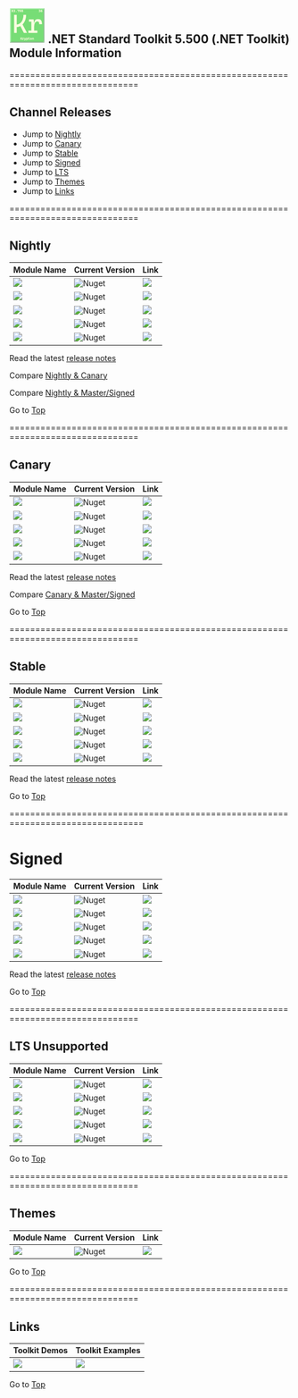 ## <img src="https://github.com/Krypton-Suite/Krypton-Toolkit-Suite-Version-Dashboard/blob/main/Assets/64%20x%2064/Standard%20Toolkit%20Icon.png?raw=true" /> .NET Standard Toolkit 5.500 (.NET Toolkit) Module Information

===============================================================================

## Channel Releases

* Jump to [Nightly](#Nightly)
* Jump to [Canary](#Canary)
* Jump to [Stable](#Stable)
* Jump to [Signed](#Signed)
* Jump to [LTS](#LTS-Unsupported)
* Jump to [Themes](#Themes)
* Jump to [Links](#Links)

===============================================================================

## Nightly

| Module Name | Current Version | Link |
|---|---|---|
| <img src="https://img.shields.io/badge/Module-Toolkit-000080.svg?style=flat-square" /> | ![Nuget](https://img.shields.io/nuget/vpre/Krypton.Toolkit.Nightly?color=informational&label=Version&logo=nuget&style=flat-square) | <a href="https://www.nuget.org/packages/Krypton.Toolkit.Nightly/"><img src="https://img.shields.io/badge/Download-Link-9cf.svg?style=flat-square" /></a> |
| <img src="https://img.shields.io/badge/Module-Docking-000080.svg?style=flat-square" /> | ![Nuget](https://img.shields.io/nuget/vpre/Krypton.Docking.Nightly?color=informational&label=Version&logo=nuget&style=flat-square) | <a href="https://www.nuget.org/packages/Krypton.Docking.Nightly/"><img src="https://img.shields.io/badge/Download-Link-9cf.svg?style=flat-square" /></a> |
| <img src="https://img.shields.io/badge/Module-Navigator-000080.svg?style=flat-square" /> | ![Nuget](https://img.shields.io/nuget/vpre/Krypton.Navigator.Nightly?color=informational&label=Version&logo=nuget&style=flat-square) | <a href="https://www.nuget.org/packages/Krypton.Navigator.Nightly/"><img src="https://img.shields.io/badge/Download-Link-9cf.svg?style=flat-square" /></a> |
| <img src="https://img.shields.io/badge/Module-Ribbon-000080.svg?style=flat-square" /> | ![Nuget](https://img.shields.io/nuget/vpre/Krypton.Ribbon.Nightly?color=informational&label=Version&logo=nuget&style=flat-square) | <a href="https://www.nuget.org/packages/Krypton.Ribbon.Nightly/"><img src="https://img.shields.io/badge/Download-Link-9cf.svg?style=flat-square" /></a> |
| <img src="https://img.shields.io/badge/Module-Workspace-000080.svg?style=flat-square" /> | ![Nuget](https://img.shields.io/nuget/vpre/Krypton.Workspace.Nightly?color=informational&label=Version&logo=nuget&style=flat-square) | <a href="https://www.nuget.org/packages/Krypton.Workspace.Nightly/"><img src="https://img.shields.io/badge/Download-Link-9cf.svg?style=flat-square" /></a> |

Read the latest [release notes](https://github.com/Krypton-Suite/Standard-Toolkit/blob/alpha/Documents/Help/Changelog.md)

Compare [Nightly & Canary](https://github.com/Krypton-Suite/Standard-Toolkit/compare/canary...alpha)

Compare [Nightly & Master/Signed](https://github.com/Krypton-Suite/Standard-Toolkit/compare/master...alpha)

Go to [Top](#Channel-Releases)

===============================================================================

## Canary

| Module Name | Current Version | Link |
|---|---|---|
| <img src="https://img.shields.io/badge/Module-Toolkit-yellow.svg?style=flat-square" /> | ![Nuget](https://img.shields.io/nuget/vpre/Krypton.Toolkit.Canary?color=informational&label=Version&logo=nuget&style=flat-square) | <a href="https://www.nuget.org/packages/Krypton.Toolkit.Canary/"><img src="https://img.shields.io/badge/Download-Link-9cf.svg?style=flat-square" /></a> |
| <img src="https://img.shields.io/badge/Module-Docking-yellow.svg?style=flat-square" /> | ![Nuget](https://img.shields.io/nuget/vpre/Krypton.Docking.Canary?color=informational&label=Version&logo=nuget&style=flat-square) |  <a href="https://www.nuget.org/packages/Krypton.Docking.Canary/"><img src="https://img.shields.io/badge/Download-Link-9cf.svg?style=flat-square" /></a> |
| <img src="https://img.shields.io/badge/Module-Navigator-yellow.svg?style=flat-square" /> | ![Nuget](https://img.shields.io/nuget/vpre/Krypton.Navigator.Canary?color=informational&label=Version&logo=nuget&style=flat-square) | <a href="https://www.nuget.org/packages/Krypton.Navigator.Canary/"><img src="https://img.shields.io/badge/Download-Link-9cf.svg?style=flat-square" /></a> |
| <img src="https://img.shields.io/badge/Module-Ribbon-yellow.svg?style=flat-square" /> | ![Nuget](https://img.shields.io/nuget/vpre/Krypton.Ribbon.Canary?color=informational&label=Version&logo=nuget&style=flat-square) | <a href="https://www.nuget.org/packages/Krypton.Ribbon.Canary/"><img src="https://img.shields.io/badge/Download-Link-9cf.svg?style=flat-square" /></a> |
| <img src="https://img.shields.io/badge/Module-Workspace-yellow.svg?style=flat-square" /> | ![Nuget](https://img.shields.io/nuget/vpre/Krypton.Workspace.Canary?color=informational&label=Version&logo=nuget&style=flat-square) |  <a href="https://www.nuget.org/packages/Krypton.Workspace.Canary/"><img src="https://img.shields.io/badge/Download-Link-9cf.svg?style=flat-square" /></a> |

Read the latest [release notes](https://github.com/Krypton-Suite/Standard-Toolkit/blob/canary/Documents/Help/Changelog.md)

Compare [Canary & Master/Signed](https://github.com/Krypton-Suite/Standard-Toolkit/compare/master...canary)

Go to [Top](#Channel-Releases)

===============================================================================

## Stable

| Module Name | Current Version |  Link |
|---|---|---|
| <img src="https://img.shields.io/badge/Module-Toolkit-orange.svg?style=flat-square" /> | ![Nuget](https://img.shields.io/nuget/v/Krypton.Toolkit?label=Version&logo=nuget&style=flat-square) |  <a href="https://www.nuget.org/packages/Krypton.Toolkit/"><img src="https://img.shields.io/badge/Download-Link-9cf.svg?style=flat-square" /></a> |
| <img src="https://img.shields.io/badge/Module-Docking-orange.svg?style=flat-square" /> | ![Nuget](https://img.shields.io/nuget/v/Krypton.Docking?label=Version&logo=nuget&style=flat-square) | <a href="https://www.nuget.org/packages/Krypton.Docking/"><img src="https://img.shields.io/badge/Download-Link-9cf.svg?style=flat-square" /></a> |
| <img src="https://img.shields.io/badge/Module-Navigator-orange.svg?style=flat-square" /> | ![Nuget](https://img.shields.io/nuget/v/Krypton.Navigator?label=Version&logo=nuget&style=flat-square) | <a href="https://www.nuget.org/packages/Krypton.Navigator/"><img src="https://img.shields.io/badge/Download-Link-9cf.svg?style=flat-square" /></a> |
| <img src="https://img.shields.io/badge/Module-Ribbon-orange.svg?style=flat-square" /> | ![Nuget](https://img.shields.io/nuget/v/Krypton.Ribbon?label=Version&logo=nuget&style=flat-square) | <a href="https://www.nuget.org/packages/Krypton.Ribbon/"><img src="https://img.shields.io/badge/Download-Link-9cf.svg?style=flat-square" /></a> |
| <img src="https://img.shields.io/badge/Module-Workspace-orange.svg?style=flat-square" /> | ![Nuget](https://img.shields.io/nuget/v/Krypton.Workspace?label=Version&logo=nuget&style=flat-square) | <a href="https://www.nuget.org/packages/Krypton.Workspace/"><img src="https://img.shields.io/badge/Download-Link-9cf.svg?style=flat-square" /></a> |

Read the latest [release notes](https://github.com/Krypton-Suite/Standard-Toolkit/blob/master/Documents/Help/Changelog.md)

Go to [Top](#Channel-Releases)

================================================================================

# Signed

| Module Name | Current Version | Link |
|---|---|---|
| <img src="https://img.shields.io/badge/Module-Toolkit-orange.svg?style=flat-square" /> | ![Nuget](https://img.shields.io/nuget/v/Krypton.Toolkit?label=Version&logo=nuget&style=flat-square) |  <a href="https://www.nuget.org/packages/Krypton.Toolkit.Signed/"><img src="https://img.shields.io/badge/Download-Link-9cf.svg?style=flat-square" /></a> |
| <img src="https://img.shields.io/badge/Module-Docking-orange.svg?style=flat-square" /> | ![Nuget](https://img.shields.io/nuget/v/Krypton.Docking?label=Version&logo=nuget&style=flat-square) | <a href="https://www.nuget.org/packages/Krypton.Docking.Signed/"><img src="https://img.shields.io/badge/Download-Link-9cf.svg?style=flat-square" /></a> |
| <img src="https://img.shields.io/badge/Module-Navigator-orange.svg?style=flat-square" /> | ![Nuget](https://img.shields.io/nuget/v/Krypton.Navigator?label=Version&logo=nuget&style=flat-square) |  <a href="https://www.nuget.org/packages/Krypton.Navigator.Signed/"><img src="https://img.shields.io/badge/Download-Link-9cf.svg?style=flat-square" /></a> |
| <img src="https://img.shields.io/badge/Module-Ribbon-orange.svg?style=flat-square" /> | ![Nuget](https://img.shields.io/nuget/v/Krypton.Ribbon?label=Version&logo=nuget&style=flat-square) |  <a href="https://www.nuget.org/packages/Krypton.Ribbon.Signed/"><img src="https://img.shields.io/badge/Download-Link-9cf.svg?style=flat-square" /></a> |
| <img src="https://img.shields.io/badge/Module-Workspace-orange.svg?style=flat-square" /> | ![Nuget](https://img.shields.io/nuget/v/Krypton.Workspace?label=Version&logo=nuget&style=flat-square) |  <a href="https://www.nuget.org/packages/Krypton.Workspace.Signed/"><img src="https://img.shields.io/badge/Download-Link-9cf.svg?style=flat-square" /></a> |

Read the latest [release notes](https://github.com/Krypton-Suite/Standard-Toolkit/blob/master/Documents/Help/Changelog.md)

Go to [Top](#Channel-Releases)

===============================================================================

## LTS Unsupported

| Module Name | Current Version | Link |
|---|---|---|
| <img src="https://img.shields.io/badge/Module-Toolkit-00ACED.svg?style=flat-square" /> | ![Nuget](https://img.shields.io/nuget/vpre/Krypton.Toolkit.LTS?color=informational&label=Version&logo=nuget&style=flat-square) | <a href="https://www.nuget.org/packages/Krypton.Toolkit.LTS/"><img src="https://img.shields.io/badge/Download-Link-9cf.svg?style=flat-square" /></a> |
| <img src="https://img.shields.io/badge/Module-Docking-00ACED.svg?style=flat-square" /> | ![Nuget](https://img.shields.io/nuget/vpre/Krypton.Docking.LTS?color=informational&label=Version&logo=nuget&style=flat-square) | <a href="https://www.nuget.org/packages/Krypton.Docking.LTS/"><img src="https://img.shields.io/badge/Download-Link-9cf.svg?style=flat-square" /></a> |
| <img src="https://img.shields.io/badge/Module-Navigator-00ACED.svg?style=flat-square" /> | ![Nuget](https://img.shields.io/nuget/vpre/Krypton.Navigator.LTS?color=informational&label=Version&logo=nuget&style=flat-square) | <a href="https://www.nuget.org/packages/Krypton.Navigator.LTS/"><img src="https://img.shields.io/badge/Download-Link-9cf.svg?style=flat-square" /></a> |
| <img src="https://img.shields.io/badge/Module-Ribbon-00ACED.svg?style=flat-square" /> | ![Nuget](https://img.shields.io/nuget/vpre/Krypton.Ribbon.LTS?color=informational&label=Version&logo=nuget&style=flat-square) | <a href="https://www.nuget.org/packages/Krypton.Ribbon.LTS/"><img src="https://img.shields.io/badge/Download-Link-9cf.svg?style=flat-square" /></a> |
| <img src="https://img.shields.io/badge/Module-Workspace-00ACED.svg?style=flat-square" /> | ![Nuget](https://img.shields.io/nuget/vpre/Krypton.Workspace.LTS?color=informational&label=Version&logo=nuget&style=flat-square) | <a href="https://www.nuget.org/packages/Krypton.Workspace.LTS/"><img src="https://img.shields.io/badge/Download-Link-9cf.svg?style=flat-square" /></a> |

Go to [Top](#Channel-Releases)

===============================================================================

## Themes

| Module Name | Current Version | Link |
|---|---|---|
| <img src="https://img.shields.io/badge/Module-Themes-orange.svg?style=flat-square" /> | ![Nuget](https://img.shields.io/nuget/v/Krypton.Toolkit.Themes?label=Version&logo=nuget&style=flat-square) |  <a href="https://www.nuget.org/packages/Krypton.Toolkit.Themes/"><img src="https://img.shields.io/badge/Download-Link-9cf.svg?style=flat-square" /></a> |

Go to [Top](#Channel-Releases)

===============================================================================

## Links

| Toolkit Demos | Toolkit Examples |
|---|---|
| <a href="https://github.com/Krypton-Suite/Standard-Toolkit-Demos/releases"><img src="https://img.shields.io/badge/Download-Toolkit%20Example%20Package-00ACED" /></a> | <a href="https://github.com/Krypton-Suite/Standard-Toolkit-Demos"><img src="https://img.shields.io/badge/View-Toolkit%20Examples-00ACED" /></a> |

Go to [Top](#Channel-Releases)